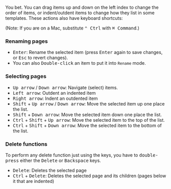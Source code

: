 You bet. You can drag items up and down on the left index to change the order of items, or indent/outdent items to change how they list in some templates. These actions also have keyboard shortcuts:

(Note: If you are on a Mac, substitute <kbd>&#8963; Ctrl</kbd> with <kbd>&#8984; Command</kbd>.)

### Renaming pages

* <kbd>Enter</kbd>: Rename the selected item (press <kbd>Enter</kbd> again to save changes, or <kbd>Esc</kbd> to revert changes).
* You can also <kbd>Double-click</kbd> an item to put it into `Rename` mode.

### Selecting pages

* <kbd>Up arrow</kbd> / <kbd>Down arrow</kbd>: Navigate (select) items.
* <kbd>Left arrow</kbd>: Outdent an indented item
* <kbd>Right arrow</kbd>: Indent an outdented item
* <kbd>Shift</kbd> + <kbd>Up arrow</kbd> / <kbd>Down arrow</kbd>: Move the selected item up one place the list.
* <kbd>Shift</kbd> + <kbd>Down arrow</kbd>: Move the selected item down one place the list.
* <kbd>Ctrl</kbd> + <kbd>Shift</kbd> + <kbd>Up arrow</kbd>: Move the selected item to the top of the list.
* <kbd>Ctrl</kbd> + <kbd>Shift</kbd> + <kbd>Down arrow</kbd>: Move the selected item to the bottom of the list.

### Delete functions
To perform any delete function just using the keys, you have to <kbd>double-press</kbd> either the <kbd>Delete</kbd> or <kbd>Backspace</kbd> keys.

* <kbd>Delete</kbd>: Deletes the selected page
* <kbd>Ctrl</kbd> + <kbd>Delete</kbd>: Deletes the selected page and its children (pages below it that are indented)
